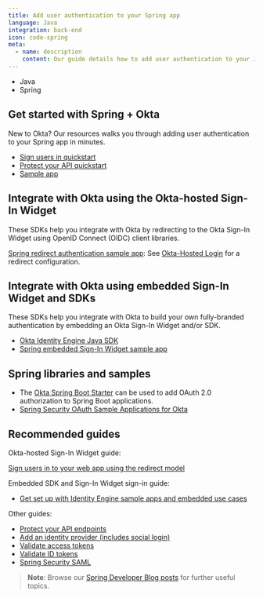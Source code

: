 ```yaml
---
title: Add user authentication to your Spring app
language: Java
integration: back-end
icon: code-spring
meta:
  - name: description
    content: Our guide details how to add user authentication to your Java Spring app.
---
```


<ul class='language-tabs'>
	<li>
		<RouterLink to='/code/java/'>
			<i class='icon code-java-32'></i><span>Java</span>
		</RouterLink>
	</li>
	<li >
		<RouterLink to='/code/java/spring/'>
			<i class='icon code-spring-32'></i><span>Spring</span>
		</RouterLink>
	</li>
</ul>

## Get started with Spring + Okta

New to Okta? Our resources walks you through adding user authentication to your Spring app in minutes.

<ul class='language-ctas'>
	<li>
		<a href='/docs/guides/sign-into-web-app-redirect/spring-boot/main/' class='Button--blueDarkOutline' data-proofer-ignore>
			<span>Sign users in quickstart</span>
		</a>
	</li>
	<li>
        <a href='/docs/guides/protect-your-api/springboot/main/' class='Button--blueDarkOutline' data-proofer-ignore>
            <span>Protect your API quickstart</span>
        </a>
  </li>
	<li>
		<a href='https://github.com/okta-samples/okta-spring-boot-sample' class='Button--blueDarkOutline' data-proofer-ignore>
			<span>Sample app</span>
		</a>
	</li>
</ul>

## Integrate with Okta using the Okta-hosted Sign-In Widget

These SDKs help you integrate with Okta by redirecting to the Okta Sign-In Widget using OpenID Connect (OIDC) client libraries.

[Spring redirect authentication sample app](https://github.com/okta/samples-java-spring): See [Okta-Hosted Login](https://github.com/okta/samples-java-spring/tree/master/okta-hosted-login) for a redirect configuration.

## Integrate with Okta using embedded Sign-In Widget and SDKs

These SDKs help you integrate with Okta to build your own fully-branded authentication by embedding an Okta Sign-In Widget and/or SDK.

* [Okta Identity Engine Java SDK](https://github.com/okta/okta-idx-java)
* [Spring embedded Sign-In Widget sample app](https://github.com/okta/okta-idx-java/tree/master/samples/embedded-sign-in-widget)

## Spring libraries and samples

* The [Okta Spring Boot Starter](https://github.com/okta/okta-spring-boot) can be used to add OAuth 2.0 authorization to Spring Boot applications.
* [Spring Security OAuth Sample Applications for Okta](https://github.com/okta/samples-java-spring)

## Recommended guides

Okta-hosted Sign-In Widget guide:

[Sign users in to your web app using the redirect model](/docs/guides/sign-into-web-app-redirect/spring-boot/main/)

Embedded SDK and Sign-In Widget sign-in guide:

- [Get set up with Identity Engine sample apps and embedded use cases](/docs/guides/oie-embedded-common-org-setup/java/main/)

Other guides:

* [Protect your API endpoints](/docs/guides/protect-your-api/nodeexpress/main/)
* [Add an identity provider (includes social login)](/docs/guides/identity-providers/)
* [Validate access tokens](/docs/guides/validate-access-tokens)
* [Validate ID tokens](/docs/guides/validate-id-tokens)
* [Spring Security SAML](/code/java/spring_security_saml/)

> **Note**: Browse our [Spring Developer Blog posts](/blog/tags/spring-boot/) for further useful topics.
